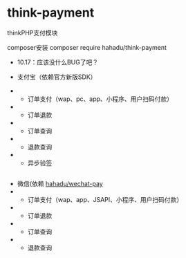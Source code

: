 # think-payment
thinkPHP支付模块

composer安装 composer require hahadu/think-payment

* 10.17：应该没什么BUG了吧？

* 支付宝（依赖官方新版SDK）
* - 订单支付（wap、pc、app、小程序、用户扫码付款）
* - 订单退款
* - 订单查询
* - 退款查询
* - 异步验签
```puml

```
* 微信(依赖 [hahadu/wechat-pay](http://github.com/hahadu/wechat-pay)
* - 订单支付（wap、app、JSAPI、小程序、用户扫码付款）
* - 订单退款
* - 订单查询
* - 退款查询

